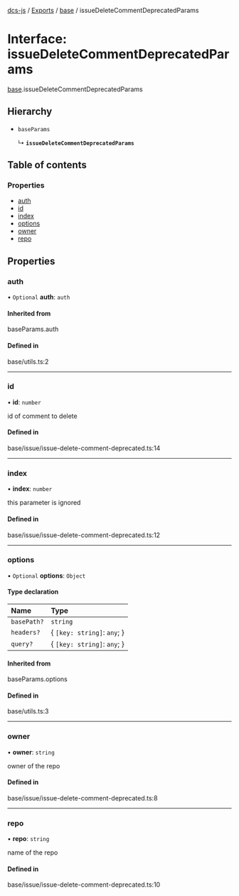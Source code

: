 [dcs-js](../README.md) / [Exports](../modules.md) / [base](../modules/base.md) / issueDeleteCommentDeprecatedParams

# Interface: issueDeleteCommentDeprecatedParams

[base](../modules/base.md).issueDeleteCommentDeprecatedParams

## Hierarchy

- `baseParams`

  ↳ **`issueDeleteCommentDeprecatedParams`**

## Table of contents

### Properties

- [auth](base.issueDeleteCommentDeprecatedParams.md#auth)
- [id](base.issueDeleteCommentDeprecatedParams.md#id)
- [index](base.issueDeleteCommentDeprecatedParams.md#index)
- [options](base.issueDeleteCommentDeprecatedParams.md#options)
- [owner](base.issueDeleteCommentDeprecatedParams.md#owner)
- [repo](base.issueDeleteCommentDeprecatedParams.md#repo)

## Properties

### <a id="auth" name="auth"></a> auth

• `Optional` **auth**: `auth`

#### Inherited from

baseParams.auth

#### Defined in

base/utils.ts:2

___

### <a id="id" name="id"></a> id

• **id**: `number`

id of comment to delete

#### Defined in

base/issue/issue-delete-comment-deprecated.ts:14

___

### <a id="index" name="index"></a> index

• **index**: `number`

this parameter is ignored

#### Defined in

base/issue/issue-delete-comment-deprecated.ts:12

___

### <a id="options" name="options"></a> options

• `Optional` **options**: `Object`

#### Type declaration

| Name | Type |
| :------ | :------ |
| `basePath?` | `string` |
| `headers?` | { `[key: string]`: `any`;  } |
| `query?` | { `[key: string]`: `any`;  } |

#### Inherited from

baseParams.options

#### Defined in

base/utils.ts:3

___

### <a id="owner" name="owner"></a> owner

• **owner**: `string`

owner of the repo

#### Defined in

base/issue/issue-delete-comment-deprecated.ts:8

___

### <a id="repo" name="repo"></a> repo

• **repo**: `string`

name of the repo

#### Defined in

base/issue/issue-delete-comment-deprecated.ts:10
